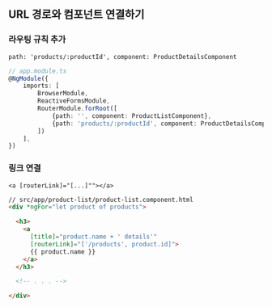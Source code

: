 ## URL 경로와 컴포넌트 연결하기

### 라우팅 규칙 추가
`path: 'products/:productId', component: ProductDetailsComponent`
```ts
// app.module.ts
@NgModule({
    imports: [
        BrowserModule,
        ReactiveFormsModule,
        RouterModule.forRoot([
            {path: '', component: ProductListComponent},
            {path: 'products/:productId', component: ProductDetailsComponent},
        ])
    ],
})
```

### 링크 연결
`<a [routerLink]="[...]""></a>`
```html
// src/app/product-list/product-list.component.html
<div *ngFor="let product of products">

  <h3>
    <a
      [title]="product.name + ' details'"
      [routerLink]="['/products', product.id]">
      {{ product.name }}
    </a>
  </h3>

  <!-- . . . -->

</div>
```